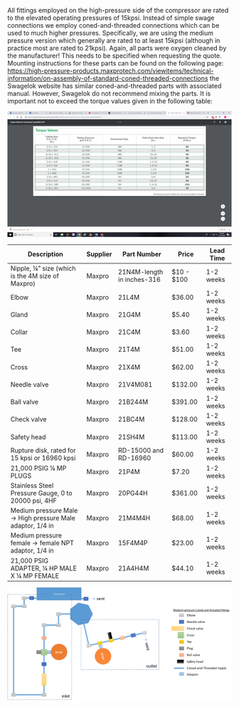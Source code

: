 All fittings employed on the high-pressure side of the compressor are rated to the elevated operating pressures of 15kpsi. Instead of simple swage connections we employ coned-and-threaded connections which can be used to much higher pressures. Specifically, we are using the medium pressure version which generally are rated to at least 15kpsi (although in practice most are rated to 21kpsi).
Again, all parts were oxygen cleaned by the manufacturer!  This needs to be specified when requesting the quote.
Mounting instructions for these parts can be found on the following page:
https://high-pressure-products.maxprotech.com/viewitems/technical-information/on-assembly-of-standard-coned-threaded-connections
the Swagelok website has similar coned-and-threaded parts with associated manual. However, Swagelok do not recommend mixing the parts.
It is important not to exceed the torque values given in the following table:

![torque.png](..%2Fimg%2Ftorque.png)

| Description                                                                   | Supplier | Part Number                    | Price          | Lead Time  |
|-------------------------------------------------------------------------------|----------|--------------------------------|----------------|------------|
| Nipple, ¼” size (which is the 4M size of Maxpro)                              | Maxpro   | 21N4M-length in inches-316     | $10 - $100     | 1-2 weeks  |
| Elbow                                                                         | Maxpro   | 21L4M                          | $36.00         | 1-2 weeks  |
| Gland                                                                         | Maxpro   | 21G4M                          | $5.40          | 1-2 weeks  |
| Collar                                                                        | Maxpro   | 21C4M                          | $3.60          | 1-2 weeks  |
| Tee                                                                           | Maxpro   | 21T4M                          | $51.00         | 1-2 weeks  |
| Cross                                                                         | Maxpro   | 21X4M                          | $62.00         | 1-2 weeks  |
| Needle valve                                                                  | Maxpro   | 21V4M081                       | $132.00        | 1-2 weeks  |
| Ball valve                                                                    | Maxpro   | 21B244M                        | $391.00        | 1-2 weeks  |
| Check valve                                                                   | Maxpro   | 21BC4M                         | $128.00        | 1-2 weeks  |
| Safety head                                                                   | Maxpro   | 21SH4M                         | $113.00        | 1-2 weeks  |
| Rupture disk, rated for 15 kpsi or 16960 kpsi                                 | Maxpro   | RD-15000 and RD-16960          | $60.00         | 1-2 weeks  |
| 21,000 PSIG ¼ MP PLUGS                                                        | Maxpro   | 21P4M                          | $7.20          | 1-2 weeks  |
| Stainless Steel Pressure Gauge, 0 to 20000 psi, 4HF                           | Maxpro   | 20PG44H                        | $361.00        | 1-2 weeks  |
| Medium pressure Male -> High pressure Male adaptor, 1/4 in                    | Maxpro   | 21M4M4H                        | $68.00         | 1-2 weeks  |
| Medium pressure female -> female NPT adaptor, 1/4 in                          | Maxpro   | 15F4M4P                        | $23.00         | 1-2 weeks  |
| 21,000 PSIG ADAPTER, ¼ HP MALE X ¼ MP FEMALE                                  | Maxpro   | 21A4H4M                        | $44.10         | 1-2 weeks  |

![maxpro.png](..%2Fimg%2Fmaxpro.png)